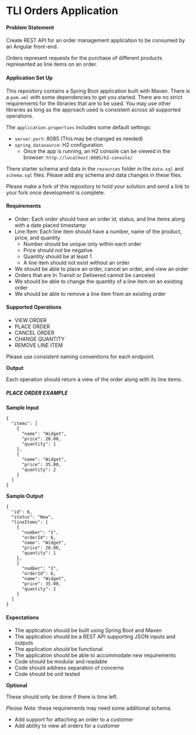 # TLI Orders Application

#### Problem Statement

Create REST API for an order management application to be consumed by an Angular front-end.

Orders represent requests for the purchase of different products represented as line items on an order.

#### Application Set Up

This repository contains a Spring Boot application built with Maven. There is a `pom.xml` with some dependencies to get
you started. There are no strict requirements for the libraries that are to be used. You may use other libraries as
long as the approach used is consistent across all supported operations.

The `application.properties` includes some default settings:

* `server.port`: 8085 (This may be changed as needed)
* `spring.datasource`: H2 configuration
  * Once the app is running, an H2 console can be viewed in the browser: `http://localhost:8085/h2-console/`

There starter schema and data in the `resources` folder in the `data.sql` and `schema.sql` files. Please add any 
schema and data changes in these files.

Please make a fork of this repository to hold your solution and send a link to your fork once development is complete.

#### Requirements

* Order: Each order should have an order id, status, and line items along with a date placed timestamp
* Line Item: Each line item should have a number, name of the product, price, and quantity
  * Number should be unique only within each order
  * Price should not be negative
  * Quantity should be at least 1
  * A line item should not exist without an order
* We should be able to place an order, cancel an order, and view an order
* Orders that are In Transit or Delivered cannot be canceled
* We should be able to change the quantity of a line item on an existing order
* We should be able to remove a line item from an existing order

#### Supported Operations

* VIEW ORDER
* PLACE ORDER
* CANCEL ORDER
* CHANGE QUANTITY
* REMOVE LINE ITEM

Please use consistent naming conventions for each endpoint.

**Output**

Each operation should return a view of the order along with its line items.

##### PLACE ORDER EXAMPLE

**Sample Input**

```
{
  "items": [
    {
      "name": "Widget",
      "price": 20.00,
      "quantity": 1
    },
    {
      "name": "Widget",
      "price": 35.00,
      "quantity": 2
    }
  ]
}
```

**Sample Output**
```
{
  "id": 6,
  "status": "New",
  "lineItems": [
    {
      "number": "1",
      "orderId": 6,
      "name": "Widget",
      "price": 20.00,
      "quantity": 1
    },
    {
      "number": "2",
      "orderId": 6,
      "name": "Widget",
      "price": 35.00,
      "quantity": 2
    }
  ]
}
```

#### Expectations

* The application should be built using Spring Boot and Maven
* The application should be a REST API supporting JSON inputs and outputs 
* The application should be functional
* The application should be able to accommodate new requirements
* Code should be modular and readable
* Code should address separation of concerns
* Code should be unit tested

**Optional**

These should only be done if there is time left.

_Please Note_: these requirements may need some additional schema.

* Add support for attaching an order to a customer
* Add ability to view all orders for a customer 